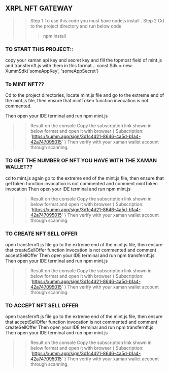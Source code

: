 ## XRPL NFT GATEWAY 
>> Step 1
To use this code you must have nodejs install .
>> Step 2
Cd to the project directory and run below code
>>> npm install

### TO START THIS PROJECT::
copy your xaman api key and secret key and fill the topmost field of mint.js and transfernft.js with them in this format...
const Sdk = new XummSdk('someAppKey', 'someAppSecret')

### To MINT NFT??
Cd to the project directories, locate mint.js file and 
go to the extreme end of the mint.js file, 
then ensure that mintToken function invocation is not commented.

Then open your IDE terminal and run npm mint.js
>>Result on the console
Copy the subscription link shown in below format and open it with browser
{
  Subscription: 'https://xumm.app/sign/3d1c4d21-8646-4a5d-b1a4-42a747095015'
}
Then verify with your xaman wallet account through scanning.

### TO GET THE NUMBER OF NFT YOU HAVE WITH THE XAMAN WALLET??
cd to mint.js again
go to the extreme end of the mint.js file, 
then ensure that getToken function invocation is not commented and comment mintToken invocation
Then open your IDE terminal and run npm mint.js
>>Result on the console
Copy the subscription link shown in below format and open it with browser
{
  Subscription: 'https://xumm.app/sign/3d1c4d21-8646-4a5d-b1a4-42a747095015'
}
Then verify with your xaman wallet account through scanning.

### TO CREATE NFT SELL OFFER 
open transfernft.js file
go to the extreme end of the mint.js file, 
then ensure that createSellOffer function invocation is not commented and comment acceptSellOffer
Then open your IDE terminal and run npm transfernft.js
Then open your IDE terminal and run npm mint.js
>>Result on the console
Copy the subscription link shown in below format and open it with browser
{
  Subscription: 'https://xumm.app/sign/3d1c4d21-8646-4a5d-b1a4-42a747095015'
}
Then verify with your xaman wallet account through scanning.

### TO ACCEPT NFT SELL OFFER 
open transfernft.js file
go to the extreme end of the mint.js file, 
then ensure that acceptSellOffer function invocation is not commented and comment  createSellOffer
Then open your IDE terminal and run npm transfernft.js
Then open your IDE terminal and run npm mint.js
>>Result on the console
Copy the subscription link shown in below format and open it with browser
{
  Subscription: 'https://xumm.app/sign/3d1c4d21-8646-4a5d-b1a4-42a747095015'
}
Then verify with your xaman wallet account through scanning.
